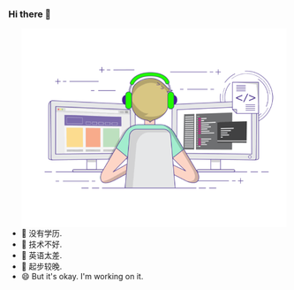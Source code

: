 ### Hi there 👋
<img align="right" top='60' alt="GIF" src="https://raw.githubusercontent.com/devSouvik/devSouvik/master/gif3.gif" width="480"/>



<br/>
<br/>

- 🤔  没有学历.
- 🤔  技术不好.
- 🤔  英语太差.
- 🤔  起步较晚.
- 😄  But it's okay. I'm working on it.
